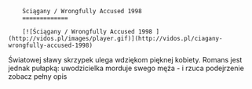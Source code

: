 
        Ściągany / Wrongfully Accused 1998 
        =============
        
        [![Ściągany / Wrongfully Accused 1998 ](http://vidos.pl/images/player.gif)](http://vidos.pl/ciagany-wrongfully-accused-1998)
        
        
 Światowej sławy skrzypek ulega wdziękom pięknej kobiety. Romans jest jednak pułapką: uwodzicielka morduje swego męża - i rzuca podejrzenie zobacz pełny opis
    